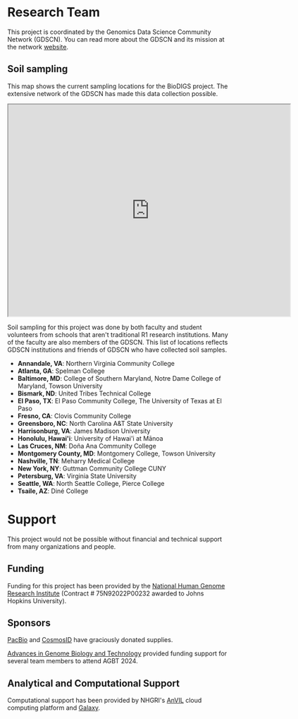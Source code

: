 # Research Team


This project is coordinated by the Genomics Data Science Community Network (GDSCN). You can read more about the GDSCN and its mission at the network [website](https://www.gdscn.org/home).

## Soil sampling 

This map shows the current sampling locations for the BioDIGS project. The extensive network of the GDSCN has made this data collection possible. 

<iframe src="https://www.google.com/maps/d/embed?mid=1j6lqxJuQ1ACOmtT14TKdZ2D127XYnok&ehbc=2E312F" width="640" height="480" title="BioDIGS current sampling locations"></iframe>

Soil sampling for this project was done by both faculty and student volunteers from schools that aren't traditional R1 research institutions. Many of the faculty are also members of the GDSCN. This list of locations reflects GDSCN institutions and friends of GDSCN who have collected soil samples.

- **Annandale, VA**: Northern Virginia Community College
- **Atlanta, GA**: Spelman College
- **Baltimore, MD**: College of Southern Maryland, Notre Dame College of Maryland, Towson University
- **Bismark, ND**: United Tribes Technical College
- **El Paso, TX**: El Paso Community College, The University of Texas at El Paso
- **Fresno, CA**: Clovis Community College
- **Greensboro, NC**: North Carolina A&T State University
- **Harrisonburg, VA**: James Madison University
- **Honolulu, Hawai'i**: University of Hawai'i at M&amacr;noa
- **Las Cruces, NM**: Do&ntilde;a Ana Community College
- **Montgomery County, MD**: Montgomery College, Towson University
- **Nashville, TN**: Meharry Medical College
- **New York, NY**: Guttman Community College CUNY
- **Petersburg, VA**: Virginia State University
- **Seattle, WA**: North Seattle College, Pierce College
- **Tsaile, AZ**: Din&eacute; College  


# Support

This project would not be possible without financial and technical support from many organizations and people. 

## Funding
  
Funding for this project has been provided by the [National Human Genome Research Institute](https://www.genome.gov/) (Contract # 75N92022P00232 awarded to Johns Hopkins University). 

## Sponsors

[PacBio](https://www.pacb.com/) and [CosmosID](https://www.cosmosid.com/) have graciously donated supplies.

[Advances in Genome Biology and Technology](https://www.agbt.org/) provided funding support for several team members to attend AGBT 2024.

## Analytical and Computational Support

Computational support has been provided by NHGRI's [AnVIL](https://anvilproject.org/) cloud computing platform and [Galaxy](usegalaxy.org).
